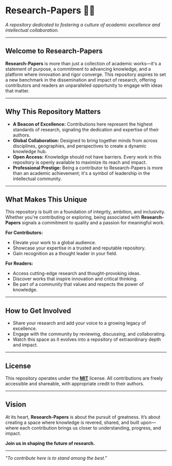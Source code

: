# Research-Papers 📘✨  
*A repository dedicated to fostering a culture of academic excellence and intellectual collaboration.*

---

## Welcome to Research-Papers  
**Research-Papers** is more than just a collection of academic works—it's a statement of purpose, a commitment to advancing knowledge, and a platform where innovation and rigor converge. This repository aspires to set a new benchmark in the dissemination and impact of research, offering contributors and readers an unparalleled opportunity to engage with ideas that matter.

---

## Why This Repository Matters  
- **A Beacon of Excellence:** Contributions here represent the highest standards of research, signaling the dedication and expertise of their authors.  
- **Global Collaboration:** Designed to bring together minds from across disciplines, geographies, and perspectives to create a dynamic knowledge hub.  
- **Open Access:** Knowledge should not have barriers. Every work in this repository is openly available to maximize its reach and impact.  
- **Professional Prestige:** Being a contributor to Research-Papers is more than an academic achievement; it's a symbol of leadership in the intellectual community.

---

## What Makes This Unique  
This repository is built on a foundation of integrity, ambition, and inclusivity. Whether you're contributing or exploring, being associated with **Research-Papers** signals a commitment to quality and a passion for meaningful work.  

**For Contributors:**  
- Elevate your work to a global audience.  
- Showcase your expertise in a trusted and reputable repository.  
- Gain recognition as a thought leader in your field.

**For Readers:**  
- Access cutting-edge research and thought-provoking ideas.  
- Discover works that inspire innovation and critical thinking.  
- Be part of a community that values and respects the power of knowledge.

---

## How to Get Involved  
- Share your research and add your voice to a growing legacy of excellence.  
- Engage with the community by reviewing, discussing, and collaborating.  
- Watch this space as it evolves into a repository of extraordinary depth and impact.

---

## License  
This repository operates under the **[MIT](LICENSE)** license. All contributions are freely accessible and shareable, with appropriate credit to their authors.

---

## Vision  
At its heart, **Research-Papers** is about the pursuit of greatness. It’s about creating a space where knowledge is revered, shared, and built upon—where each contribution brings us closer to understanding, progress, and impact.  

**Join us in shaping the future of research.**  

---

*"To contribute here is to stand among the best."*  
